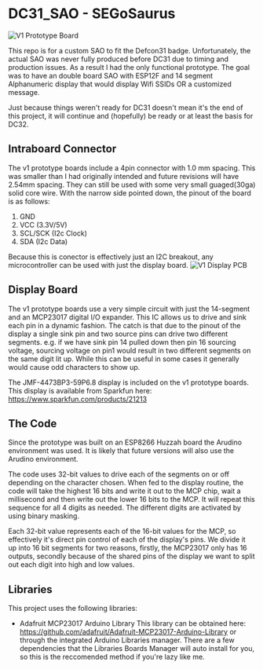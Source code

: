 # DC31_SAO - SEGoSaurus

![V1 Prototype Board](/pics/DC31_Prototype.png)

This repo is for a custom SAO to fit the Defcon31 badge. Unfortunately, the actual SAO was never fully produced before DC31 due to timing and production issues. As a result I had the only functional prototype. The goal was to have an double board SAO with ESP12F and 14 segment Alphanumeric display that would display Wifi SSIDs OR a customized message.

Just because things weren't ready for DC31 doesn't mean it's the end of this project, it will continue and (hopefully) be ready or at least the basis for DC32.

## Intraboard Connector

The v1 prototype boards include a 4pin connector with 1.0 mm spacing. This was smaller than I had originally intended and future revisions will have 2.54mm spacing. They can still be used with some very small guaged(30ga) solid core wire. With the narrow side pointed down, the pinout of the board is as follows:

1. GND
2. VCC (3.3V/5V)
3. SCL/SCK  (I2c Clock)
4. SDA (I2c Data)

Because this is conector is effectively just an I2C breakout, any microcontroller can be used with just the display board.
![V1 Display PCB](/pics/displayBoard.png)

## Display Board

The v1 prototype boards use a very simple circuit with just the 14-segment and an MCP23017 digital I/O expander. This IC allows us to drive and sink each pin in a dynamic fashion. The catch is that due to the pinout of the display a single sink pin and two source pins can drive two different segments. e.g. if we have sink pin 14 pulled down then pin 16 sourcing voltage, sourcing voltage on pin1 would result in two different segments on the same digit lit up. While this can be useful in some cases it generally would cause odd characters to show up.

The JMF-4473BP3-59P6.8 display is included on the v1 prototype boards. This display is available from Sparkfun here: https://www.sparkfun.com/products/21213

## The Code

Since the prototype was built on an ESP8266 Huzzah board the Arudino environment was used. It is likely that future versions will also use the Arudino environment.

The code uses 32-bit values to drive each of the segments on or off depending on the character chosen. When fed to the display routine, the code will take the highest 16 bits and write it out to the MCP chip, wait a millisecond and then write out the lower 16 bits to the MCP. It will repeat this sequence for all 4 digits as needed. The different digits are activated by using binary masking.

Each 32-bit value represents each of the 16-bit values for the MCP, so effectively it's direct pin control of each of the display's pins. We divide it up into 16 bit segments for two reasons, firstly, the MCP23017 only has 16 outputs, secondly because of the shared pins of the display we want to split out each digit into high and low values.

## Libraries

This project uses the following libraries:

* Adafruit MCP23017 Arduino Library
This library can be obtained here: https://github.com/adafruit/Adafruit-MCP23017-Arduino-Library or through the integrated Arduino Libraries manager. There are a few dependencies that the Libraries Boards Manager will auto install for you, so this is the reccomended method if you're lazy like me.
